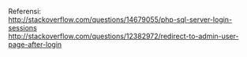 Referensi:
<br>http://stackoverflow.com/questions/14679055/php-sql-server-login-sessions
<br>http://stackoverflow.com/questions/12382972/redirect-to-admin-user-page-after-login
